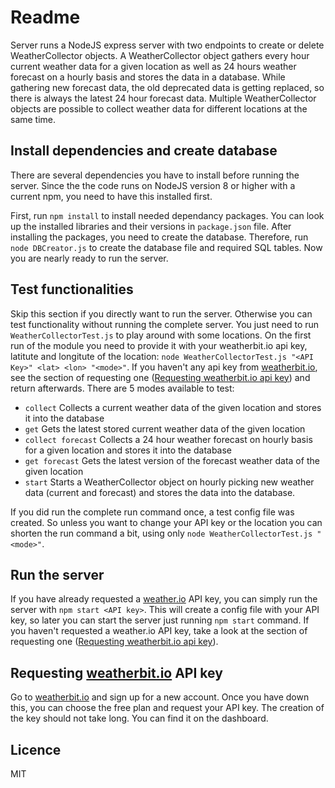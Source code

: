 ﻿# Readme

Server runs a NodeJS express server with two endpoints to create or delete WeatherCollector objects.
A WeatherCollector object gathers every hour current weather data for a given location as well as 24 hours weather forecast on a hourly basis and stores the data in a database. While gathering new forecast data, the old deprecated data is getting replaced, so there is always the latest 24 hour forecast data.
Multiple WeatherCollector objects are possible to collect weather data for different locations at the same time.

## Install dependencies and create database

There are several dependencies you have to install before running the server. Since the the code runs on NodeJS version 8 or higher with a current npm, you need to have this installed first.

First, run `npm install` to install needed dependancy packages. You can look up the installed libraries and their versions in `package.json` file. After installing the packages, you need to create the database. Therefore, run `node DBCreator.js` to create the database file and required SQL tables. Now you are nearly ready to run the server.

## Test functionalities
Skip this section if you directly want to run the server. Otherwise you can test functionality without running the complete server. You just need to run `WeatherCollectorTest.js` to play around with some locations. 
On the first run of the module you need to provide it with your weatherbit.io api key, latitute and longitute of the location: `node WeatherCollectorTest.js "<API Key>" <lat> <lon> "<mode>"`. 
If you haven't any api key from [weatherbit.io](https://www.weatherbit.io/), see the section of requesting one ([Requesting weatherbit.io api key](#requesting-weatherbitio-api-key)) and return afterwards.
There are 5 modes available to test:

 - `collect` Collects a current weather data of the given location and stores it into the database
 - `get` Gets the latest stored current weather data of the given location
 - `collect forecast` Collects a 24 hour  weather forecast on hourly basis for a given location and stores it into the database
 - `get forecast` Gets the latest version of the forecast weather data of the given location 
 - `start` Starts a WeatherCollector object on hourly picking new weather data (current and forecast) and stores the data into the database.

If you did run the complete run command once, a test config file was created. So unless you want to change your API key or the location you can shorten the run command a bit, using only `node WeatherCollectorTest.js "<mode>"`.

## Run the server
If you have already requested a [weather.io](https://www.weatherbit.io/) API key, you can simply run the server with `npm start <API key>`. This will create a config file with your API key, so later you can start the server just running `npm start` command. If you haven't requested a weather.io API key, take a look at the section of requesting one ([Requesting weatherbit.io api key](#requesting-weatherbitio-api-key)).

## Requesting [weatherbit.io](https://www.weatherbit.io/) API key

Go to [weatherbit.io](https://www.weatherbit.io/) and sign up for a new account. Once you have down this, you can choose the free plan and request your API key. The creation of the key should not take long. You can find it on the dashboard.

## Licence
MIT
